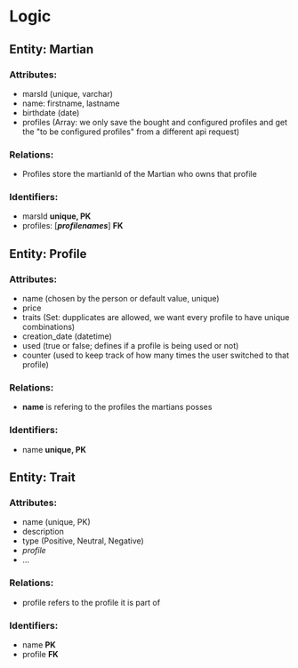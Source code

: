 # Logic

## **Entity: Martian**
### Attributes:
- marsId (unique, varchar)
- name: firstname, lastname
- birthdate (date)
- profiles (Array: we only save the bought and configured profiles and get the "to be configured profiles" from a different api request)

### Relations:
- Profiles store the martianId of the Martian who owns that profile  

### Identifiers:
- marsId **unique, PK**
- profiles: [***profilenames***] **FK**

## **Entity: Profile**
### Attributes:
- name (chosen by the person or default value, unique)
- price
- traits (Set: dupplicates are allowed, we want every profile to have unique combinations)
- creation_date (datetime)
- used (true or false; defines if a profile is being used or not)
- counter (used to keep track of how many times the user switched to that profile)
  
### Relations:
- **name** is refering to the profiles the martians posses
### Identifiers:
- name **unique, PK**

## **Entity: Trait**
### Attributes:
- name (unique, PK)
- description
- type (Positive, Neutral, Negative)
- *profile*
- ...
### Relations:
- profile refers to the profile it is part of
### Identifiers:
- name **PK**
- profile **FK**